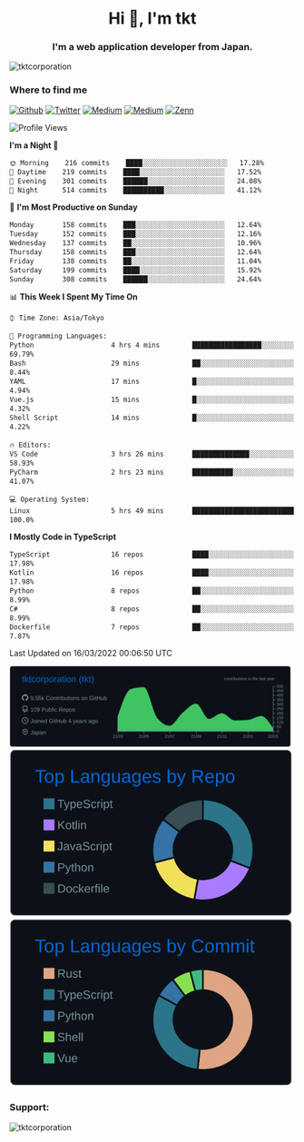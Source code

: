 <h1 align="center">Hi 👋, I'm tkt</h1>
<h3 align="center">I'm a web application developer from Japan.</h3>

<p align="left"> <img src="https://komarev.com/ghpvc/?username=tktcorporation&label=Profile%20views&color=0e75b6&style=flat" alt="tktcorporation" /> </p>

<h3>Where to find me</h3>
<p>
<a href="https://github.com/tktcorporation" target="_blank"><img alt="Github" src="https://img.shields.io/badge/GitHub-%2312100E.svg?&style=for-the-badge&logo=Github&logoColor=white" /></a>
<a href="https://twitter.com/tktcorporation" target="_blank"><img alt="Twitter" src="https://img.shields.io/badge/twitter-%231DA1F2.svg?&style=for-the-badge&logo=twitter&logoColor=white" /></a>
<a href="https://www.linkedin.com/in/tktcorporation" target="_blank"><img alt="Medium" src="https://img.shields.io/badge/linkdin-0a66c2.svg?&style=for-the-badge&logo=linkedin&logoColor=white" /></a>
<a href="https://qiita.com/tktcorporation" target="_blank"><img alt="Medium" src="https://img.shields.io/badge/qiita-55C500.svg?&style=for-the-badge&logo=qiita&logoColor=white" /></a>
<a href="https://zenn.dev/tktcorporation" target="_blank"><img alt="Zenn" src="https://img.shields.io/badge/Zenn-3EA8FF.svg?&style=for-the-badge&logo=Zenn&logoColor=white" /></a>
</p>
  
<!--START_SECTION:waka-->
![Profile Views](http://img.shields.io/badge/Profile%20Views-0-blue)

**I'm a Night 🦉** 

```text
🌞 Morning    216 commits    ████░░░░░░░░░░░░░░░░░░░░░   17.28% 
🌆 Daytime    219 commits    ████░░░░░░░░░░░░░░░░░░░░░   17.52% 
🌃 Evening    301 commits    ██████░░░░░░░░░░░░░░░░░░░   24.08% 
🌙 Night      514 commits    ██████████░░░░░░░░░░░░░░░   41.12%

```
📅 **I'm Most Productive on Sunday** 

```text
Monday       158 commits    ███░░░░░░░░░░░░░░░░░░░░░░   12.64% 
Tuesday      152 commits    ███░░░░░░░░░░░░░░░░░░░░░░   12.16% 
Wednesday    137 commits    ██░░░░░░░░░░░░░░░░░░░░░░░   10.96% 
Thursday     158 commits    ███░░░░░░░░░░░░░░░░░░░░░░   12.64% 
Friday       138 commits    ██░░░░░░░░░░░░░░░░░░░░░░░   11.04% 
Saturday     199 commits    ████░░░░░░░░░░░░░░░░░░░░░   15.92% 
Sunday       308 commits    ██████░░░░░░░░░░░░░░░░░░░   24.64%

```


📊 **This Week I Spent My Time On** 

```text
⌚︎ Time Zone: Asia/Tokyo

💬 Programming Languages: 
Python                   4 hrs 4 mins        █████████████████░░░░░░░░   69.79% 
Bash                     29 mins             ██░░░░░░░░░░░░░░░░░░░░░░░   8.44% 
YAML                     17 mins             █░░░░░░░░░░░░░░░░░░░░░░░░   4.94% 
Vue.js                   15 mins             █░░░░░░░░░░░░░░░░░░░░░░░░   4.32% 
Shell Script             14 mins             █░░░░░░░░░░░░░░░░░░░░░░░░   4.22%

🔥 Editors: 
VS Code                  3 hrs 26 mins       ██████████████░░░░░░░░░░░   58.93% 
PyCharm                  2 hrs 23 mins       ██████████░░░░░░░░░░░░░░░   41.07%

💻 Operating System: 
Linux                    5 hrs 49 mins       █████████████████████████   100.0%

```

**I Mostly Code in TypeScript** 

```text
TypeScript               16 repos            ████░░░░░░░░░░░░░░░░░░░░░   17.98% 
Kotlin                   16 repos            ████░░░░░░░░░░░░░░░░░░░░░   17.98% 
Python                   8 repos             ██░░░░░░░░░░░░░░░░░░░░░░░   8.99% 
C#                       8 repos             ██░░░░░░░░░░░░░░░░░░░░░░░   8.99% 
Dockerfile               7 repos             ██░░░░░░░░░░░░░░░░░░░░░░░   7.87%

```



 Last Updated on 16/03/2022 00:06:50 UTC
<!--END_SECTION:waka-->

[![](https://raw.githubusercontent.com/tktcorporation/tktcorporation/master/profile-summary-card-output/github_dark/0-profile-details.svg)](https://github.com/vn7n24fzkq/github-profile-summary-cards)
[![](https://raw.githubusercontent.com/tktcorporation/tktcorporation/master/profile-summary-card-output/github_dark/1-repos-per-language.svg)](https://github.com/vn7n24fzkq/github-profile-summary-cards) [![](https://raw.githubusercontent.com/tktcorporation/tktcorporation/master/profile-summary-card-output/github_dark/2-most-commit-language.svg)](https://github.com/vn7n24fzkq/github-profile-summary-cards)

<h3 align="left">Support:</h3>
<p><a href="https://www.buymeacoffee.com/tktcorporation"> <img align="left" src="https://cdn.buymeacoffee.com/buttons/v2/default-yellow.png" height="50" width="210" alt="tktcorporation" /></a></p><br><br>
